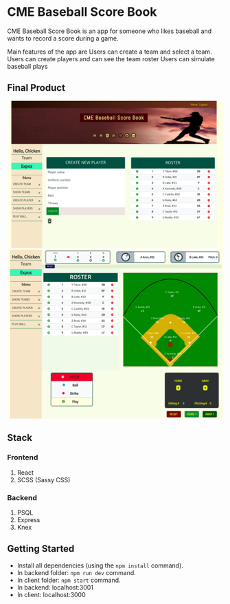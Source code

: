 # CME Baseball Score Book

CME Baseball Score Book is an app for someone who likes baseball and wants to record a score during a game.

Main features of the app are
Users can create a team and select a team.
Users can create players and can see the team roster
Users can simulate baseball plays

## Final Product

!["screenshot new player"](https://github.com/hiba02/cme-baseball/blob/master/docs/cme_baseball_score_book_create_new_playbook.png)
!["screenshot playball"](https://github.com/hiba02/cme-baseball/blob/master/docs/cme_baseball_score_book_create_playbook.png)

## Stack

### Frontend

1. React
2. SCSS (Sassy CSS)

### Backend

1. PSQL
2. Express
3. Knex

## Getting Started

- Install all dependencies (using the `npm install` command).
- In backend folder: `npm run dev` command.
- In client folder: `npm start` command.
- In backend: localhost:3001
- In client: localhost:3000
